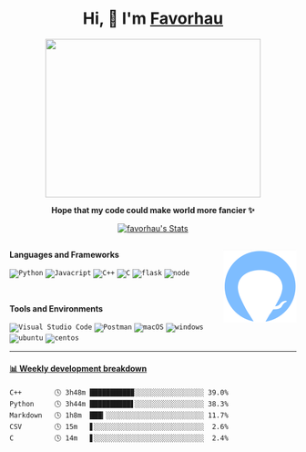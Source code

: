 <h1 align="center">Hi, 👋 I'm <a href="https://github.com/favorhau/">Favorhau</a></h2>

<p align="center"><img align="center" width="378" height="278" src="https://github.com/favorhau/favorhau/blob/main/hero-motio.gif"></p>
<p align="center"><b>Hope that my code could make world more fancier ✨</b> </p>
<p align="center">
  <a href="https://github.com/favorhau" class="rich-diff-level-one">
    <img src="https://github-readme-stats.vercel.app/api?username=favorhau&hide=issues&title_color=7ebdff&text_color=777" alt="favorhau's Stats" >
  </a>
</p>
<h2></h2>


<img align="right" width="128" height="128" src="https://github.com/favorhau/favorhau/blob/main/profile2.png">

**Languages and Frameworks**

<code><img height="20" src="https://shields.io/badge/style-Python-239DFF?logo=python&style=flat-square&label=" alt="Python" title="Javacript"></code>
<code><img height="20" src="https://shields.io/badge/style-Javascript-yellow?logo=javascript&style=flat-square&label=" alt="Javacript" title="Javacript"></code>
<code><img height="20" src="https://shields.io/badge/style-C%2B%2B-green?logo=C%2B%2B&style=flat-square&label=" alt="C++" title="C++"></code>
<code><img height="20" src="https://shields.io/badge/style-C-117ACA?logo=C&style=flat-square&label=" alt="C" title="C"></code>
<code><img height="20" src="https://shields.io/badge/style-Flask-000000?logo=flask&style=flat-square&label=" alt="flask" title="flask"></code>
<code><img height="20" src="https://shields.io/badge/style-Node.js-white?logo=node.js&style=flat-square&label=" alt="node" title="node"></code>

<br>

**Tools and Environments**

<code><img height="20" src="https://shields.io/badge/style-Visual Studio Code-007ACC?logo=Visual Studio Code&style=flat-square&label=" alt="Visual Studio Code" title="Visual Studio Code"></code>
<code><img height="20" src="https://shields.io/badge/style-Postman-white?logo=Postman&style=flat-square&label=" alt="Postman" title="Postman"></code>
<code><img height="20" src="https://shields.io/badge/style-macOS-black?logo=macOS&style=flat-square&label=" alt="macOS" title="macOS"></code>
<code><img height="20" src="https://shields.io/badge/style-Windows-blue?logo=windows&style=flat-square&label=" alt="windows" title="windows"></code>
<code><img height="20" src="https://shields.io/badge/style-Ubuntu-white?logo=ubuntu&style=flat-square&label=" alt="ubuntu" title="ubuntu"></code>
<code><img height="20" src="https://shields.io/badge/style-Centos-29ABE2?logo=Centos&style=flat-square&label=" alt="centos" title="centos"></code>

---

<!-- waka-box start -->
#### <a href="https://gist.github.com/43069fe07efa262ae26ebf3d2388cceb" target="_blank">📊 Weekly development breakdown</a>
```text
C++        🕓 3h48m ██████████▉░░░░░░░░░░░░░░░░░ 39.0%
Python     🕓 3h44m ██████████▋░░░░░░░░░░░░░░░░░ 38.3%
Markdown   🕓 1h8m  ███▎░░░░░░░░░░░░░░░░░░░░░░░░ 11.7%
CSV        🕓 15m   ▋░░░░░░░░░░░░░░░░░░░░░░░░░░░  2.6%
C          🕓 14m   ▋░░░░░░░░░░░░░░░░░░░░░░░░░░░  2.4%
```
<!-- Powered by https://github.com/YouEclipse/waka-box-go . -->
<!-- waka-box end -->

